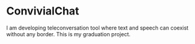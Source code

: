 # ConvivialChat
I am developing teleconversation tool where text and speech can coexist without any border.
This is my graduation project.


